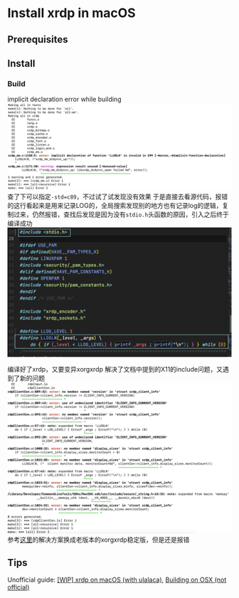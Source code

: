 # Install xrdp in macOS
## Prerequisites


## Install
### Build
implicit declaration error while building
![](imgs/2023-12-22-09-47-26.png)
查了下可以指定`-std=c89`，不过试了试发现没有效果
于是直接去看源代码，报错的这行看起来是用来记录LOG的，全局搜索发现别的地方也有记录log的逻辑，复制过来，仍然报错，查找后发现是因为没有`stdio.h`头函数的原因，引入之后终于编译成功
![](imgs/2023-12-22-10-08-52.png)

编译好了xrdp，又要变异xorgxrdp
解决了文档中提到的X11的include问题，又遇到了新的问题
![](imgs/2023-12-22-10-34-00.png)
参考[这里](https://forums.opensuse.org/t/leap-15-4-xorgxrdp-problem-with-make/152223)的解决方案换成老版本的xorgxrdp稳定版，但是还是报错

## Tips
Unofficial guide: [[WIP] xrdp on macOS (with ulalaca)](https://github.com/neutrinolabs/xrdp/wiki/%5BWIP%5D-xrdp-on-macOS-(with-ulalaca)), [Building on OSX (not official)](https://github.com/neutrinolabs/xrdp/wiki/Building-on-OSX-(not-official))